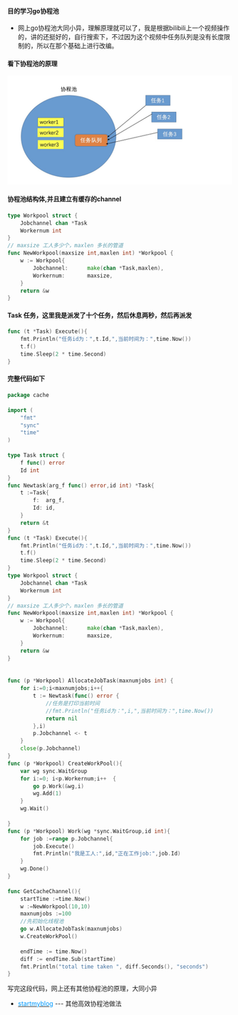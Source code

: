 #### 目的学习go协程池
- 网上go协程池大同小异，理解原理就可以了，我是根据bilibili上一个视频操作的，讲的还挺好的，自行搜索下，不过因为这个视频中任务队列是没有长度限制的，所以在那个基础上进行改编。

#### 看下协程池的原理
![avatar](../../assets/workerpool.jpg)  

#### 协程池结构体,并且建立有缓存的channel
```go
type Workpool struct {
	Jobchannel chan *Task
	Workernum int
}
// maxsize 工人多少个，maxlen 多长的管道
func NewWorkpool(maxsize int,maxlen int) *Workpool {
	w := Workpool{
		Jobchannel:      make(chan *Task,maxlen),
		Workernum:       maxsize,
	}
	return &w
}
```
#### Task 任务，这里我是派发了十个任务，然后休息两秒，然后再派发
```go
func (t *Task) Execute(){
	fmt.Println("任务id为：",t.Id,",当前时间为：",time.Now())
	t.f()
	time.Sleep(2 * time.Second)
}
```

#### 完整代码如下
```go
package cache

import (
	"fmt"
	"sync"
	"time"
)

type Task struct {
	f func() error
	Id int
}
func Newtask(arg_f func() error,id int) *Task{
	t :=Task{
		f:	arg_f,
		Id:	id,
	}
	return &t
}
func (t *Task) Execute(){
	fmt.Println("任务id为：",t.Id,",当前时间为：",time.Now())
	t.f()
	time.Sleep(2 * time.Second)
}
type Workpool struct {
	Jobchannel chan *Task
	Workernum int
}
// maxsize 工人多少个，maxlen 多长的管道
func NewWorkpool(maxsize int,maxlen int) *Workpool {
	w := Workpool{
		Jobchannel:      make(chan *Task,maxlen),
		Workernum:       maxsize,
	}
	return &w
}


func (p *Workpool) AllocateJobTask(maxnumjobs int) {
	for i:=0;i<maxnumjobs;i++{
		t := Newtask(func() error {
			//任务是打印当前时间
			//fmt.Println("任务id为：",i,",当前时间为：",time.Now())
			return nil
		},i)
		p.Jobchannel <- t
	}
	close(p.Jobchannel)
}
func (p *Workpool) CreateWorkPool(){
	var wg sync.WaitGroup
	for i:=0; i<p.Workernum;i++  {
		go p.Work(&wg,i)
		wg.Add(1)
	}
	wg.Wait()

}
func (p *Workpool) Work(wg *sync.WaitGroup,id int){
	for job :=range p.Jobchannel{
		job.Execute()
		fmt.Println("我是工人:",id,"正在工作job:",job.Id)
	}
	wg.Done()
}

func GetCacheChannel(){
	startTime :=time.Now()
	w :=NewWorkpool(10,10)
	maxnumjobs :=100
	//先初始化线程池
	go w.AllocateJobTask(maxnumjobs)
	w.CreateWorkPool()

	endTime := time.Now()
	diff := endTime.Sub(startTime)
	fmt.Println("total time taken ", diff.Seconds(), "seconds")
}

```

写完这段代码，网上还有其他协程池的原理，大同小异
- [<font color=#0099ff>startmyblog</font>](https://segmentfault.com/a/1190000018193161) --- 其他高效协程池做法

